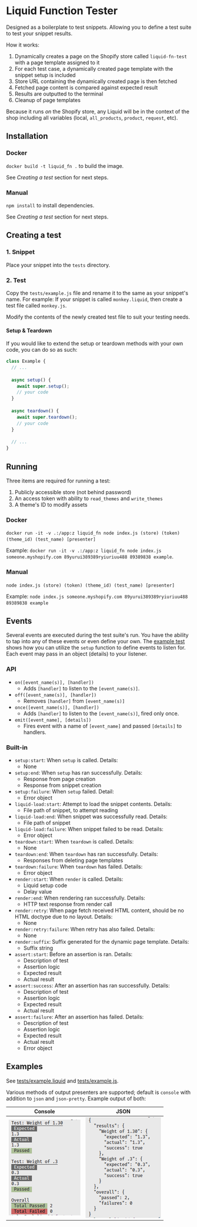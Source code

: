 # Liquid Function Tester

Designed as a boilerplate to test snippets. Allowing you to define a test suite to test your snippet results.

How it works:

1. Dynamically creates a page on the Shopify store called `liquid-fn-test` with a page template assigned to it
2. For each test case, a dynamically created page template with the snippet setup is included
3. Store URL containing the dynamically created page is then fetched
4. Fetched page content is compared against expected result
5. Results are outputted to the terminal
6. Cleanup of page templates

Because it runs _on_ the Shopify store, any Liquid will be in the context of the shop including all variables (local, `all_products`, `product`, `request`, etc).

## Installation

### Docker

`docker build -t liquid_fn .` to build the image.

See _Creating a test_ section for next steps.

### Manual

`npm install` to install dependencies.

See _Creating a test_ section for next steps.

## Creating a test

### 1. Snippet

Place your snippet into the `tests` directory.

### 2. Test

Copy the `tests/example.js` file and rename it to the same as your snippet's name. For example: If your snippet is called `monkey.liquid`, then create a test file called `monkey.js`.

Modify the contents of the newly created test file to suit your testing needs.

#### Setup & Teardown

If you would like to extend the setup or teardown methods with your own code, you can do so as such:

```js
class Example {
  // ...

  async setup() {
    await super.setup();
    // your code
  }

  async teardown() {
    await super.teardown();
    // your code
  }

  // ...
}
```

## Running

Three items are required for running a test:

1. Publicly accessible store (not behind password)
2. An access token with ability to `read_themes` and `write_themes`
3. A theme's ID to modify assets

### Docker

`docker run -it -v .:/app:z liquid_fn node index.js (store) (token) (theme_id) (test_name) [presenter]`

Example: `docker run -it -v .:/app:z liquid_fn node index.js someone.myshopify.com 89yurui389389ryiuriuu488 89389838 example`.

### Manual

`node index.js (store) (token) (theme_id) (test_name) [presenter]`

Example: `node index.js someone.myshopify.com 89yurui389389ryiuriuu488 89389838 example`

## Events

Several events are executed during the test suite's run. You have the ability to tap into any of these events or even define your own. The [example test](./tests/example.js) shows how you can utilize the `setup` function to define events to listen for. Each event may pass in an object (details) to your listener.

### API

* `on([event_name(s)], [handler])`
  * Adds `[handler]` to listen to the `[event_name(s)]`.
* `off([event_name(s)], [handler])`
  * Removes `[handler]` from `[event_name(s)]`
* `once([event_name(s)], [handler])`
  * Adds `[handler]` to listen to the `[event_name(s)]`, fired only once.
* `emit([event_name], [details])`
  * Fires event with a name of `[event_name]` and passed `[details]` to handlers.

### Built-in

* `setup:start`: When `setup` is called. Details:
  * None
* `setup:end`: When `setup` has ran successfully. Details:
  * Response from page creation
  * Response from snippet creation
* `setup:failure`: When `setup` failed. Detail:
  * Error object
* `liquid-load:start`: Attempt to load the snippet contents. Details:
  * File path of snippet, to attempt reading
* `liquid-load:end`: When snippet was successfully read. Details:
  * File path of snippet
* `liquid-load:failure`: When snippet failed to be read. Details:
  * Error object
* `teardown:start`: When `teardown` is called. Details:
  * None
* `teardown:end`: When `teardown` has ran successfully. Details:
  * Responses from deleting page templates
* `teardown:failure`: When `teardown` has failed. Details:
  * Error object
* `render:start`: When `render` is called. Details:
  * Liquid setup code
  * Delay value
* `render:end`: When rendering ran successfully. Details:
  * HTTP text response from render call
* `render:retry`: When page fetch received HTML content, should be no HTML doctype due to no layout. Details:
  * None
* `render:retry:failure`: When retry has also failed. Details:
  * None
* `render:suffix`: Suffix generated for the dynamic page template. Details:
  * Suffix string
* `assert:start`: Before an assertion is ran. Details:
  * Description of test
  * Assertion logic
  * Expected result
  * Actual result
* `assert:success`: After an assertion has ran successfully. Details:
  * Description of test
  * Assertion logic
  * Expected result
  * Actual result
* `assert:failure`: After an assertion has failed. Details:
  * Description of test
  * Assertion logic
  * Expected result
  * Actual result
  * Error object

## Examples

See [tests/example.liquid](./tests/example.liquid) and [tests/example.js](./tests/example.js).

Various methods of output presenters are supported; default is `console` with addition to `json` and `json-pretty`. Example output of both:

| Console | JSON |
| ------- | ---- |
| ![Output: Console](./example-console.png) | ![Output: JSON-Pretty](./example-json.png) |
